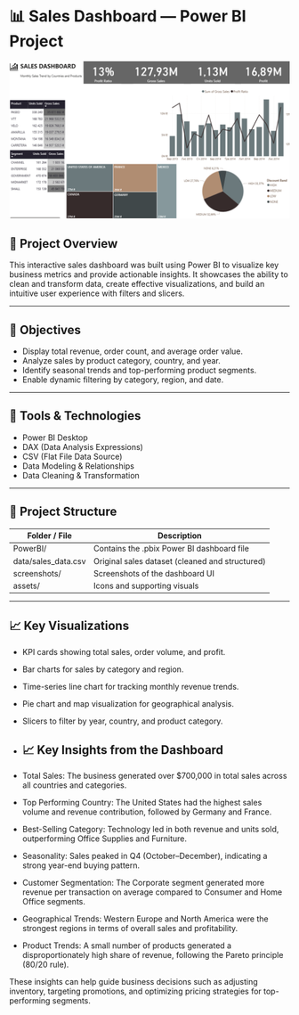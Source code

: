# 📊 Sales Dashboard — Power BI Project

![Dashboard Screenshot](https://github.com/ihoromelchenko/sales-dashboard-powerb/blob/main/%D0%97%D0%BD%D1%96%D0%BC%D0%BE%D0%BA%20%D0%B5%D0%BA%D1%80%D0%B0%D0%BD%D0%B0%202025-08-04%20125032.png)

## 📌 Project Overview

This interactive sales dashboard was built using Power BI to visualize key business metrics and provide actionable insights. It showcases the ability to clean and transform data, create effective visualizations, and build an intuitive user experience with filters and slicers.

---

## 🎯 Objectives

- Display total revenue, order count, and average order value.
- Analyze sales by product category, country, and year.
- Identify seasonal trends and top-performing product segments.
- Enable dynamic filtering by category, region, and date.

---

## 🧰 Tools & Technologies

- Power BI Desktop
- DAX (Data Analysis Expressions)
- CSV (Flat File Data Source)
- Data Modeling & Relationships
- Data Cleaning & Transformation

---

## 📂 Project Structure

| Folder / File              | Description |
|----------------------------|-------------|
| PowerBI/                 | Contains the .pbix Power BI dashboard file |
| data/sales_data.csv      | Original sales dataset (cleaned and structured) |
| screenshots/             | Screenshots of the dashboard UI |
| assets/                  | Icons and supporting visuals |

---

## 📈 Key Visualizations

- KPI cards showing total sales, order volume, and profit.
- Bar charts for sales by category and region.
- Time-series line chart for tracking monthly revenue trends.
- Pie chart and map visualization for geographical analysis.
- Slicers to filter by year, country, and product category.

- ## 📈 Key Insights from the Dashboard

- Total Sales: The business generated over $700,000 in total sales across all countries and categories.
- Top Performing Country: The United States had the highest sales volume and revenue contribution, followed by Germany and France.
- Best-Selling Category: Technology led in both revenue and units sold, outperforming Office Supplies and Furniture.
- Seasonality: Sales peaked in Q4 (October–December), indicating a strong year-end buying pattern.
- Customer Segmentation: The Corporate segment generated more revenue per transaction on average compared to Consumer and Home Office segments.
- Geographical Trends: Western Europe and North America were the strongest regions in terms of overall sales and profitability.
- Product Trends: A small number of products generated a disproportionately high share of revenue, following the Pareto principle (80/20 rule).

These insights can help guide business decisions such as adjusting inventory, targeting promotions, and optimizing pricing strategies for top-performing segments.
